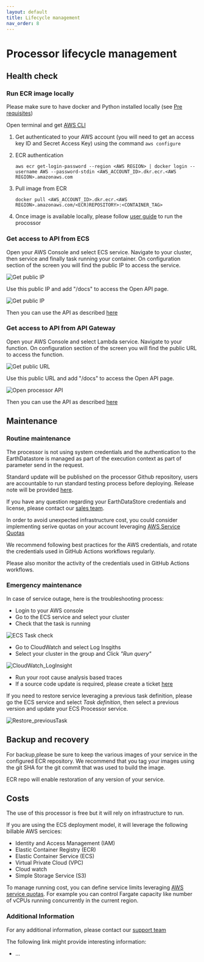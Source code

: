 ```yaml
---
layout: default
title: Lifecycle management
nav_order: 8
---
```



# Processor lifecycle management

## Health check

### Run ECR image locally

Please make sure to have docker and Python installed locally (see [Pre requisites](https://earthdaily.github.io/reflectance-datacube-processor/2.%20Prerequisite.html))

Open terminal and get [AWS CLI](https://pypi.org/project/awscli/)

1. Get authenticated to your AWS account (you will need to get an access key ID and Secret Access Key) using the command `aws configure`

2. ECR authentication

    ```shell
    aws ecr get-login-password --region <AWS REGION> | docker login --username AWS --password-stdin <AWS_ACCOUNT_ID>.dkr.ecr.<AWS REGION>.amazonaws.com
    ```
3. Pull image from ECR 

    ```shell
    docker pull <AWS_ACCOUNT_ID>.dkr.ecr.<AWS REGION>.amazonaws.com/<ECR)REPOSITORY>:<CONTAINER_TAG>
    ```

4. Once image is available locally, please follow [user guide](https://earthdaily.github.io/reflectance-datacube-processor/5.%20User%20guide.html) to run the procossor

### Get access to API from ECS

Open your AWS Console and select ECS service. Navigate to your cluster, then service and finally task running your container. On configuration section of the screen you will find the public IP to access the service. 

![Get public IP](images/Get_public_IP.png "Get public IP")


Use this public IP and add  "/docs" to access the Open API page.


![Get public IP](images/ReflectanceDataCube_API2.png "Get public IP")

Then you can use the API as described [here](reflectance-datacube-processor/User%20guide.html#api-mode)

### Get access to API from API Gateway

Open your AWS Console and select Lambda service. Navigate to your function. On configuration section of the screen you will find the public URL to access the function. 

![Get public URL](images/API_gateway.png "Get public URL")


Use this public URL and add  "/docs" to access the Open API page.


![Open processor API](images/ReflectanceDataCube_API2.png "Open processor API")

Then you can use the API as described [here](User%20guide.html#api-mode)

## Maintenance

### Routine maintenance
The processor is not using system credentials and the authentication to the EarthDatastore is managed as part of the execution context as part of parameter send in the request.

Standard update will be published on the processor Github repository, users are accountable to run standard testing process before deploying. Release note will be provided [here](Release-notes.html).

If you have any question regarding your EarthDataStore credentials and license, please contact our [sales team](edagro-sales@earthdaily.com). 

In order to avoid unexpected infrastructure cost, you could consider implementing serive quotas on your account leveraging [AWS Service Quotas](https://us-east-1.console.aws.amazon.com/servicequotas/home?region=us-east-1#)

We recommend following best practices for the AWS credentials, and rotate the credentials used in GitHub Actions workflows regularly.

Please also monitor the activity of the credentials used in GitHub Actions workflows.

### Emergency maintenance

In case of service outage, here is the troubleshooting process:

- Login to your AWS console
- Go to the ECS service and select your cluster
- Check that the task is running 

![ECS Task check](images/ECS_task_check.png "ECS Task check")

- Go to CloudWatch and select Log Insgiths
- Select your cluster in the group and Click *"Run query"*

![CloudWatch_LogInsight](images/CloudWatch_LogInsight.png "CloudWatch_LogInsight")

- Run your root cause analysis based traces
- If a source code update is required, please create a ticket [here](reflectance-datacube-processor/User%20guide.html#support)

If you need to restore service leveraging a previous task definition, please go the ECS service and select *Task definition*, then select a previous version and update your ECS Processor service.

![Restore_previousTask](images/Restore_previousTask.png "Restore_previousTask")

## Backup and recovery
For backup,please be sure to keep the various images of your service in the configured ECR repository. We recommend that you tag your images using the git SHA for the git commit that was used to build the image.

ECR repo will enable restoration of any version of your service.

## Costs

The use of this processor is free but it will rely on infrastructure to run.

If you are using the ECS deployment model, it will leverage the following billable AWS sercices:
 - Identity and Access Management (IAM)
 - Elastic Container Registry (ECR)
 - Elastic Container Service (ECS)
 - Virtual Private Cloud (VPC)
 - Cloud watch 
 - Simple Storage Service (S3)


To manage running cost, you can define service limits leveraging [AWS service quotas](https://docs.aws.amazon.com/AmazonECS/latest/developerguide/service-quotas.html#service-quotas-fargate). For example you can control Fargate capacity like number of vCPUs running concurrently in the current region.


### Additional Information

For any additional information, please contact our [support team](Api.Support@geosys.com)

The following link might provide interesting information:
- ...









